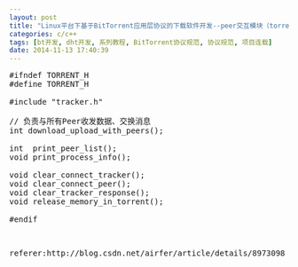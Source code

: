 ```yaml
---
layout: post
title: "Linux平台下基于BitTorrent应用层协议的下载软件开发--peer交互模块（torrent.h）"
categories: c/c++
tags: [bt开发, dht开发, 系列教程, BitTorrent协议规范, 协议规范, 项目连载]
date: 2014-11-13 17:40:39
---
```


<pre name="code" class="cpp">#ifndef TORRENT_H
#define TORRENT_H

#include &quot;tracker.h&quot;

// 负责与所有Peer收发数据、交换消息
int download_upload_with_peers();

int  print_peer_list();
void print_process_info();

void clear_connect_tracker();
void clear_connect_peer();
void clear_tracker_response();
void release_memory_in_torrent();

#endif</pre><br>



<pre>
referer:http://blog.csdn.net/airfer/article/details/8973098
</pre>
